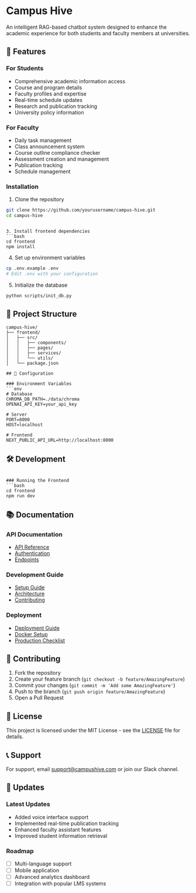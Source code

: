 # Campus Hive

An intelligent RAG-based chatbot system designed to enhance the academic experience for both students and faculty members at universities.

## 🌟 Features

### For Students
- Comprehensive academic information access
- Course and program details
- Faculty profiles and expertise
- Real-time schedule updates
- Research and publication tracking
- University policy information

### For Faculty
- Daily task management
- Class announcement system
- Course outline compliance checker
- Assessment creation and management
- Publication tracking
- Schedule management

### Installation

1. Clone the repository
```bash
git clone https://github.com/yourusername/campus-hive.git
cd campus-hive
```

```

3. Install frontend dependencies
```bash
cd frontend
npm install
```

4. Set up environment variables
```bash
cp .env.example .env
# Edit .env with your configuration
```

5. Initialize the database
```bash
python scripts/init_db.py
```

## 📁 Project Structure

```
campus-hive/
├── frontend/
│   ├── src/
│   │   ├── components/
│   │   ├── pages/
│   │   ├── services/
│   │   └── utils/
│   └── package.json

## 🔧 Configuration

### Environment Variables
```env
# Database
CHROMA_DB_PATH=./data/chroma
OPENAI_API_KEY=your_api_key

# Server
PORT=8000
HOST=localhost

# Frontend
NEXT_PUBLIC_API_URL=http://localhost:8000
```

## 🛠️ Development


```

### Running the Frontend
```bash
cd frontend
npm run dev
```

## 📚 Documentation

### API Documentation
- [API Reference](docs/api/README.md)
- [Authentication](docs/api/auth.md)
- [Endpoints](docs/api/endpoints.md)

### Development Guide
- [Setup Guide](docs/development/setup.md)
- [Architecture](docs/development/architecture.md)
- [Contributing](docs/development/contributing.md)

### Deployment
- [Deployment Guide](docs/deployment/README.md)
- [Docker Setup](docs/deployment/docker.md)
- [Production Checklist](docs/deployment/production.md)

## 🤝 Contributing

1. Fork the repository
2. Create your feature branch (`git checkout -b feature/AmazingFeature`)
3. Commit your changes (`git commit -m 'Add some AmazingFeature'`)
4. Push to the branch (`git push origin feature/AmazingFeature`)
5. Open a Pull Request

## 📝 License

This project is licensed under the MIT License - see the [LICENSE](LICENSE) file for details.



## 📞 Support

For support, email support@campushive.com or join our Slack channel.

## 🔄 Updates

### Latest Updates
- Added voice interface support
- Implemented real-time publication tracking
- Enhanced faculty assistant features
- Improved student information retrieval

### Roadmap
- [ ] Multi-language support
- [ ] Mobile application
- [ ] Advanced analytics dashboard
- [ ] Integration with popular LMS systems
